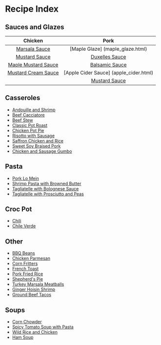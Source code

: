 # Recipe Index

## Sauces and Glazes


| Chicken         | Pork             |
| :-------:       | :----:           |
| [Marsala Sauce](marsala_sauce.html)   | [Maple Glaze] (maple_glaze.html)     |
| [Mustard Sauce](mustard_sauce.html)   | [Duxelles Sauce](duxelles_sauce.html)   |
| [Maple Mustard Sauce](maple_mustard.html) | [Balsamic Sauce](balsamic_sauce.html) |
| [Mustard Cream Sauce](mustard_cream_sauce.html) | [Apple Cider Sauce] (apple_cider.html) |
                                            | [Mustard Sauce](mustard_sauce.html) |



## Casseroles
* [Andouille and Shrimp](andouille_shrimp.html)
* [Beef Cacciatore](beef_cacciatore.html)
* [Beef Stew](beef_stew.html)
* [Classic Pot Roast](pot_roast.html)
* [Chicken Pot Pie](chicken_pot_pie.html)
* [Risotto with Sausage](risotto_with_sausage.html)
* [Saffron Chicken and Rice](saffron_chicken.html)
* [Sweet Soy Braised Pork](sweet_soy_port.html)
* [Chicken and Sausage Gumbo](chicken_sausage_gumbo.html)


## Pasta
* [Pork Lo Mein](pork_lo_mein.html)
* [Shrimp Pasta with Browned Butter](shrimp_browned_butter.html)
* [Tagliatelle with Bolognese Sauce](tagliatelle_bolognese.html)
* [Tagliatelle with Prosciutto and Peas](tagliatelle_peas.html)


## Croc Pot
* [Chili](chili.html)
* [Chile Verde](chile_verde.html)

## Other
* [BBQ Beans](bbq_beans.html)
* [Chicken Parmesan](chicken_parm.html)
* [Corn Fritters](corn_fritters.html)
* [French Toast](french_toast.html)
* [Pork Fried Rice](pork_fried_rice.html)
* [Shepherd's Pie](shepherds_pie.html)
* [Turkey Marsala Meatballs](marsala_meatballs.html)
* [Ginger Hoisin Shrimp](ginger_hoisin_shrimp.html)
* [Ground Beef Tacos](ground_beef_tacos.html)


## Soups
* [Corn Chowder](corn_chowder.html)
* [Spicy Tomato Soup with Pasta](spicy_tomato_soup.html)
* [Wild Rice and Chicken](wild_rice_soup.html)
* [Ham Soup](ham_soup.html)
